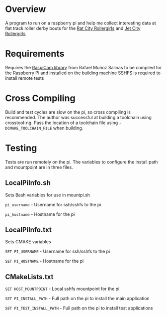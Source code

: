 # Overview
A program to run on a raspberry pi and help me collect interesting data at
flat track roller derby bouts for the [Rat City Rollergirls](http://ratcityrollergirls.com/) and [Jet City Rollergirls](http://www.jetcityrollergirls.com/)

# Requirements
Requires the [RaspiCam library](http://www.uco.es/investiga/grupos/ava/node/40) from Rafael Muñoz Salinas
to be compiled for the Raspberry Pi and installed on the building machine
SSHFS is required to install remote tests

# Cross Compiling
Build and test cycles are slow on the pi, so cross compiling is recommended. The
author was successful at building a toolchain using crosstool-ng. Pass the
location of a toolchain file using `-DCMAKE_TOOLCHAIN_FILE` when building.

# Testing
Tests are run remotely on the pi. The variables to configure the install path
and mountpoint are in three files.

## LocalPiInfo.sh
Sets Bash variables for use in mountpi.sh

`pi_username` - Username for ssh/sshfs to the pi

`pi_hostname` - Hostname for the pi

## LocalPiInfo.txt
Sets CMAKE variables

`SET PI_USERNAME` - Username for ssh/sshfs to the pi

`SET PI_HOSTNAME` - Hostname for the pi

## CMakeLists.txt
`SET HOST_MOUNTPOINT` - Local sshfs mountpoint for the pi

`SET PI_INSTALL_PATH` - Full path on the pi to install the main application

`SET PI_TEST_INSTALL_PATH` - Full path on the pi to install test applications
